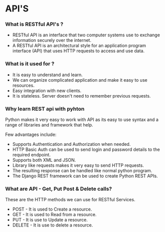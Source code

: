 # API'S 

### What is RESTful API's ?

- RESTful API is an interface that two computer systems use to exchange information securely over the internet.
- A RESTful API is an architectural style for an application program interface (API) that uses HTTP requests to access and use data.

### What is it used for ?
- It is easy to understand and learn.
- We can organize complicated application and make it easy to use resources.
- Easy integration with new clients.
- It is stateless. Server doesn't need to remember previous requests.

### Why learn REST api with pyhton 

Python makes it very easy to work with API as  its easy to use syntax and a range of libraries and framework that help.

Few advantages include:


- Supports Authentication and Authorization when needed.
- HTTP Basic Auth can be used to send login and password details to the required endpoint.
- Supports both XML and JSON.
- Library like requests makes it very easy to send HTTP requests.
- The resulting response can be handled like normal python program.
- The Django REST framework can be used to create Python REST APIs.

### What are API - Get, Put Post & Delete calls?

These are the HTTP methods we can use for RESTful Services.

- POST - It is used to Create a resource.
- GET - It is used to Read from a resource.
- PUT - It is use to Update a resource.
- DELETE - It is use to delete a resource.